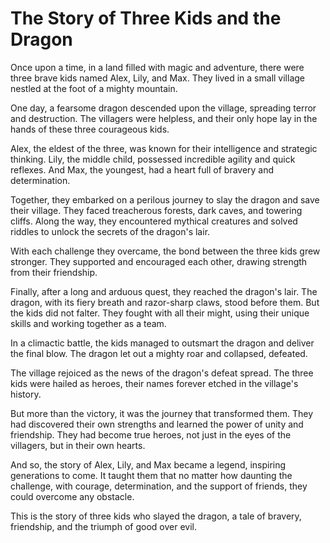 # The Story of Three Kids and the Dragon

Once upon a time, in a land filled with magic and adventure, there were three brave kids named Alex, Lily, and Max. They lived in a small village nestled at the foot of a mighty mountain.

One day, a fearsome dragon descended upon the village, spreading terror and destruction. The villagers were helpless, and their only hope lay in the hands of these three courageous kids.

Alex, the eldest of the three, was known for their intelligence and strategic thinking. Lily, the middle child, possessed incredible agility and quick reflexes. And Max, the youngest, had a heart full of bravery and determination.

Together, they embarked on a perilous journey to slay the dragon and save their village. They faced treacherous forests, dark caves, and towering cliffs. Along the way, they encountered mythical creatures and solved riddles to unlock the secrets of the dragon's lair.

With each challenge they overcame, the bond between the three kids grew stronger. They supported and encouraged each other, drawing strength from their friendship.

Finally, after a long and arduous quest, they reached the dragon's lair. The dragon, with its fiery breath and razor-sharp claws, stood before them. But the kids did not falter. They fought with all their might, using their unique skills and working together as a team.

In a climactic battle, the kids managed to outsmart the dragon and deliver the final blow. The dragon let out a mighty roar and collapsed, defeated.

The village rejoiced as the news of the dragon's defeat spread. The three kids were hailed as heroes, their names forever etched in the village's history.

But more than the victory, it was the journey that transformed them. They had discovered their own strengths and learned the power of unity and friendship. They had become true heroes, not just in the eyes of the villagers, but in their own hearts.

And so, the story of Alex, Lily, and Max became a legend, inspiring generations to come. It taught them that no matter how daunting the challenge, with courage, determination, and the support of friends, they could overcome any obstacle.

This is the story of three kids who slayed the dragon, a tale of bravery, friendship, and the triumph of good over evil.